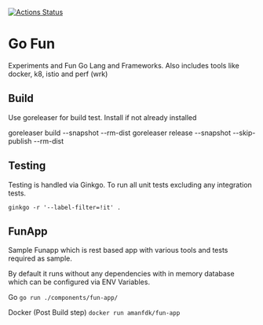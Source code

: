 [![Actions Status](https://github.com/amanhigh/go-fun/workflows/Build/badge.svg)](https://github.com/amanhigh/go-fun/actions)


# Go Fun
Experiments and Fun Go Lang and Frameworks. Also includes tools like docker, k8, istio and perf (wrk)

## Build
Use goreleaser for build test. Install if not already installed

goreleaser build --snapshot --rm-dist
goreleaser release --snapshot --skip-publish --rm-dist

## Testing
Testing is handled via Ginkgo. To run all unit tests excluding any integration tests.

`ginkgo -r '--label-filter=!it' .`

## FunApp
Sample Funapp which is rest based app with various tools and tests required as sample.

By default it runs without any dependencies with in memory database which can be configured via ENV Variables.

Go
`go run ./components/fun-app/`

Docker (Post Build step)
`docker run amanfdk/fun-app`